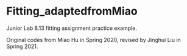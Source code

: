 # Fitting_adaptedfromMiao

Junior Lab 8.13 fitting assignment practice example.

Original codes from Miao Hu in Spring 2020, revised by Jinghui Liu in Spring 2021.
